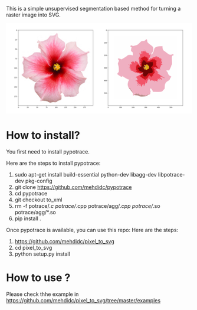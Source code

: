 This is a simple unsupervised segmentation based method for turning a raster image into SVG.

![](https://raw.githubusercontent.com/mehdidc/pixel_to_svg/master/examples/flower_result.png)

# How to install?

You first need to install pypotrace.

Here are the steps to install pypotrace:

1. sudo apt-get install build-essential python-dev libagg-dev libpotrace-dev pkg-config
2. git clone https://github.com/mehdidc/pypotrace
3. cd pypotrace
4. git checkout to_xml
5. rm -f potrace/*.c potrace/*.cpp potrace/agg/*.cpp potrace/*.so potrace/agg/*.so
6. pip install .


Once pypotrace is available, you can use this repo:
Here are the steps:

1. https://github.com/mehdidc/pixel_to_svg
2. cd pixel_to_svg
3. python setup.py install


# How to use ?

Please check thhe example in <https://github.com/mehdidc/pixel_to_svg/tree/master/examples>




